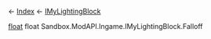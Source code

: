 ← [Index](Api-Index) ← [IMyLightingBlock](Sandbox.ModAPI.Ingame.IMyLightingBlock)

[float](System.Single) float Sandbox.ModAPI.Ingame.IMyLightingBlock.Falloff